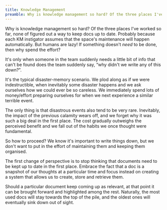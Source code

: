 ```yaml
---
title: Knowledge Management
preamble: Why is knowledge management so hard? Of the three places I've worked so far, none of figured out a way to keep docs up to date...
---
```

Why is knowledge management so hard? Of the three places I've worked so far, none of figured out a way to keep docs up to date. Probably because each KM instigator assumes that the space's maintenance will happen automatically. But humans are lazy! If something doesn't *need* to be done, then why spend the effort?

It's only when  someone in the team suddenly needs a little bit of info that can't be found does the team suddenly say, “why didn't we write any of this down?”.

It's the typical disaster-memory scenario. We plod along as if we were indestructible, when inevitably some disaster happens and we ask ourselves how we could ever be so careless. We immediately spend lots of money/effort preparing ourselves for when we next experience a similar terrible event.

The only thing is that disastrous events also tend to be very rare. Inevitably, the impact of the previous calamity wears off, and we forget why it was such a big deal in the first place. The cost gradually outweighs the perceived benefit and we fall out of the habits we once thought were fundamental.

So how to proceed? We know it's important to write things down, but we don't want to put in the effort of maintaining them and keeping them organised.

The first change of perspective is to stop thinking that documents need to be kept up to date in the first place. Embrace the fact that a doc is a snapshot of our thoughts at a particular time and focus instead on creating a system that allows us to create, store and retrieve them.

Should a particular document keep coming up as relevant, at that point it can be brought forward and highlighted among the rest. Naturally, the most used docs will stay towards the top of the pile, and the oldest ones will eventually sink down out of sight.
